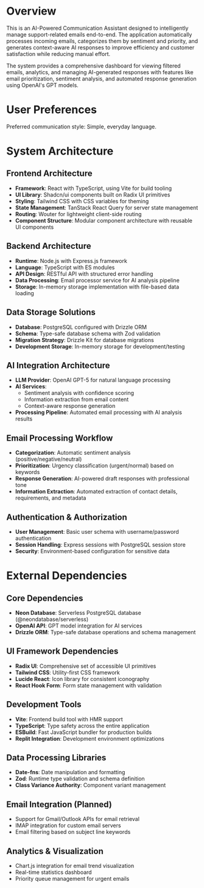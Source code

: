 # Overview

This is an AI-Powered Communication Assistant designed to intelligently manage support-related emails end-to-end. The application automatically processes incoming emails, categorizes them by sentiment and priority, and generates context-aware AI responses to improve efficiency and customer satisfaction while reducing manual effort.

The system provides a comprehensive dashboard for viewing filtered emails, analytics, and managing AI-generated responses with features like email prioritization, sentiment analysis, and automated response generation using OpenAI's GPT models.

# User Preferences

Preferred communication style: Simple, everyday language.

# System Architecture

## Frontend Architecture
- **Framework**: React with TypeScript, using Vite for build tooling
- **UI Library**: Shadcn/ui components built on Radix UI primitives
- **Styling**: Tailwind CSS with CSS variables for theming
- **State Management**: TanStack React Query for server state management
- **Routing**: Wouter for lightweight client-side routing
- **Component Structure**: Modular component architecture with reusable UI components

## Backend Architecture
- **Runtime**: Node.js with Express.js framework
- **Language**: TypeScript with ES modules
- **API Design**: RESTful API with structured error handling
- **Data Processing**: Email processor service for AI analysis pipeline
- **Storage**: In-memory storage implementation with file-based data loading

## Data Storage Solutions
- **Database**: PostgreSQL configured with Drizzle ORM
- **Schema**: Type-safe database schema with Zod validation
- **Migration Strategy**: Drizzle Kit for database migrations
- **Development Storage**: In-memory storage for development/testing

## AI Integration Architecture
- **LLM Provider**: OpenAI GPT-5 for natural language processing
- **AI Services**: 
  - Sentiment analysis with confidence scoring
  - Information extraction from email content
  - Context-aware response generation
- **Processing Pipeline**: Automated email processing with AI analysis results

## Email Processing Workflow
- **Categorization**: Automatic sentiment analysis (positive/negative/neutral)
- **Prioritization**: Urgency classification (urgent/normal) based on keywords
- **Response Generation**: AI-powered draft responses with professional tone
- **Information Extraction**: Automated extraction of contact details, requirements, and metadata

## Authentication & Authorization
- **User Management**: Basic user schema with username/password authentication
- **Session Handling**: Express sessions with PostgreSQL session store
- **Security**: Environment-based configuration for sensitive data

# External Dependencies

## Core Dependencies
- **Neon Database**: Serverless PostgreSQL database (@neondatabase/serverless)
- **OpenAI API**: GPT model integration for AI services
- **Drizzle ORM**: Type-safe database operations and schema management

## UI Framework Dependencies
- **Radix UI**: Comprehensive set of accessible UI primitives
- **Tailwind CSS**: Utility-first CSS framework
- **Lucide React**: Icon library for consistent iconography
- **React Hook Form**: Form state management with validation

## Development Tools
- **Vite**: Frontend build tool with HMR support
- **TypeScript**: Type safety across the entire application
- **ESBuild**: Fast JavaScript bundler for production builds
- **Replit Integration**: Development environment optimizations

## Data Processing Libraries
- **Date-fns**: Date manipulation and formatting
- **Zod**: Runtime type validation and schema definition
- **Class Variance Authority**: Component variant management

## Email Integration (Planned)
- Support for Gmail/Outlook APIs for email retrieval
- IMAP integration for custom email servers
- Email filtering based on subject line keywords

## Analytics & Visualization
- Chart.js integration for email trend visualization
- Real-time statistics dashboard
- Priority queue management for urgent emails
